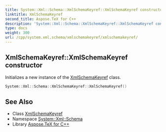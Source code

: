 ```yaml
---
title: System::Xml::Schema::XmlSchemaKeyref::XmlSchemaKeyref constructor
linktitle: XmlSchemaKeyref
second_title: Aspose.TeX for C++
description: 'System::Xml::Schema::XmlSchemaKeyref::XmlSchemaKeyref constructor. Initializes a new instance of the XmlSchemaKeyref class in C++.'
type: docs
weight: 300
url: /cpp/system.xml.schema/xmlschemakeyref/xmlschemakeyref/
---
```

## XmlSchemaKeyref::XmlSchemaKeyref constructor


Initializes a new instance of the [XmlSchemaKeyref](../) class.

```cpp
System::Xml::Schema::XmlSchemaKeyref::XmlSchemaKeyref()
```

## See Also

* Class [XmlSchemaKeyref](../)
* Namespace [System::Xml::Schema](../../)
* Library [Aspose.TeX for C++](../../../)
